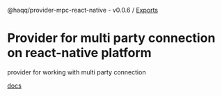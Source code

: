 @haqq/provider-mpc-react-native - v0.0.6 / [Exports](modules.md)

# Provider for multi party connection on react-native platform

provider for working with multi party connection

[docs](https://github.com/haqq-network/haqq-wallet-provider-sss-react-native/blob/main/docs/modules.md)
